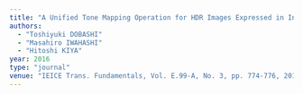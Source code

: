 ```yaml
---
title: "A Unified Tone Mapping Operation for HDR Images Expressed in Integer Data"
authors:
  - "Toshiyuki DOBASHI"
  - "Masahiro IWAHASHI"
  - "Hitoshi KIYA"
year: 2016
type: "journal"
venue: "IEICE Trans. Fundamentals, Vol. E.99-A, No. 3, pp. 774-776, 2016-03-01."
---
```

